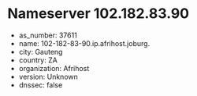 # Nameserver 102.182.83.90

* as_number: 37611
* name: 102-182-83-90.ip.afrihost.joburg.
* city: Gauteng
* country: ZA
* organization: Afrihost
* version: Unknown
* dnssec: false
